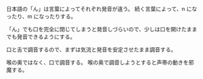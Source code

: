 日本語の「ん」は言葉によってそれぞれ発音が違う。
続く言葉によって、n になったり、m になったりする。

「ん」でも口を完全に閉じてしまうと発音しづらいので、少しは口を開けたままでも発音できるようにする。

口と舌で調音するので、まずは気流と発音を安定させたまま調音する。

喉の奥ではなく、口で調音する。
喉の奥で調音しようとすると声帯の動きを邪魔する。
